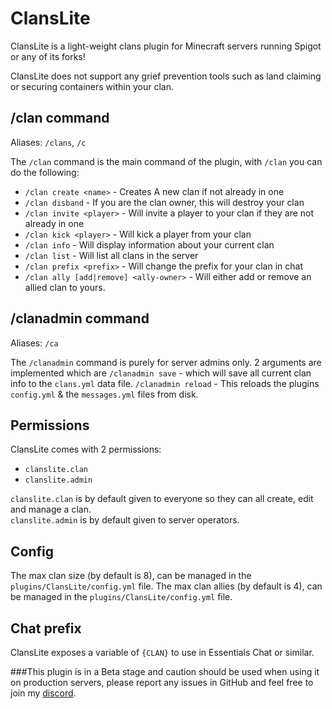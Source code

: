 # ClansLite
ClansLite is a light-weight clans plugin for Minecraft servers running Spigot or any of its forks!

ClansLite does not support any grief prevention tools such as land claiming or securing containers within your clan.

## /clan command
Aliases: `/clans`, `/c`  
  
The `/clan` command is the main command of the plugin, with `/clan` you can do the following:
* `/clan create <name>` - Creates A new clan if not already in one
* `/clan disband` - If you are the clan owner, this will destroy your clan
* `/clan invite <player>` - Will invite a player to your clan if they are not already in one
* `/clan kick <player>` - Will kick a player from your clan
* `/clan info` - Will display information about your current clan
* `/clan list` - Will list all clans in the server
* `/clan prefix <prefix>` - Will change the prefix for your clan in chat
* `/clan ally [add|remove] <ally-owner>` - Will either add or remove an allied clan to yours.

## /clanadmin command
Aliases: `/ca`  

The `/clanadmin` command is purely for server admins only. 2 arguments are implemented which are `/clanadmin save` - which will save all current clan info to the `clans.yml` data file.  `/clanadmin reload` - This reloads the plugins `config.yml` & the `messages.yml` files from disk.

## Permissions
ClansLite comes with 2 permissions:
* `clanslite.clan`
* `clanslite.admin`

`clanslite.clan` is by default given to everyone so they can all create, edit and manage a clan.  
`clanslite.admin` is by default given to server operators.

## Config
The max clan size (by default is 8), can be managed in the `plugins/ClansLite/config.yml` file.
The max clan allies (by default is 4), can be managed in the `plugins/ClansLite/config.yml` file.

## Chat prefix
ClansLite exposes a variable of `{CLAN}` to use in Essentials Chat or similar.

###This plugin is in a Beta stage and caution should be used when using it on production servers, please report any issues in GitHub and feel free to join my [discord](https://discord.gg/ZECTYBw5qr).
